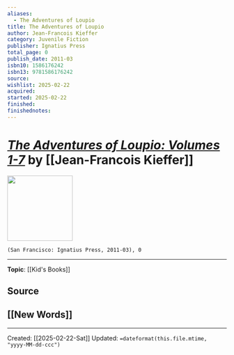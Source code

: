 ```yaml
---
aliases:
  - The Adventures of Loupio
title: The Adventures of Loupio
author: Jean-Francois Kieffer
category: Juvenile Fiction
publisher: Ignatius Press
total_page: 0
publish_date: 2011-03
isbn10: 1586176242
isbn13: 9781586176242
source: 
wishlist: 2025-02-22
acquired: 
started: 2025-02-22
finished: 
finishednotes:
---
```

# *[The Adventures of Loupio: Volumes 1-7]()* by [[Jean-Francois Kieffer]]

<img src="http://books.google.com/books/content?id=BLQlKQEACAAJ&printsec=frontcover&img=1&zoom=1&source=gbs_api" width=150>

`(San Francisco: Ignatius Press, 2011-03), 0`



--- 
**Topic**: [[Kid's Books]]

**Source**
- 
 
**[[New Words]]**
- 

---
Created: [[2025-02-22-Sat]]
Updated: `=dateformat(this.file.mtime, "yyyy-MM-dd-ccc")`